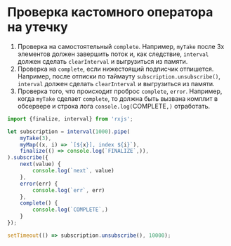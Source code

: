 # Проверка кастомного оператора на утечку

1. Проверка на самостоятельный `complete`. Например, `myTake` после 3х элементов должен завершить поток и, как следствие, `interval` должен сделать `clearInterval` и выгрузиться из памяти.
2. Проверка на `complete`, если нижестоящий подписчик отпишется. Например, после отписки по таймауту `subscription.unsubscribe()`, `interval` должен сделать `clearInterval` и выгрузиться из памяти.
3. Проверка того, что происходит проброс `complete`, `error`. Например, когда `myTake` сделает `complete`, то должна быть вызвана комплит в обсервере и строка лога `console.log(`COMPLETE`,)` отработать.

```typescript
import {finalize, interval} from 'rxjs';

let subscription = interval(1000).pipe(
    myTake(3),
    myMap((x, i) => `[${x}], index ${i}`),
    finalize(() => console.log(`FINALIZE`,)),
).subscribe({
    next(value) {
        console.log(`next`, value)
    },
    error(err) {
        console.log(`err`, err)
    },
    complete() {
        console.log(`COMPLETE`,)
    }
});

setTimeout(() => subscription.unsubscribe(), 10000);
```
